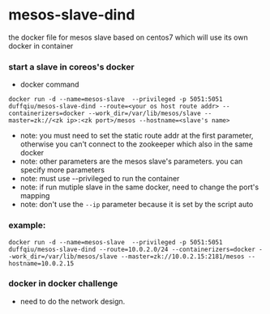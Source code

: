 # mesos-slave-dind
the docker file for mesos slave based on centos7 which will use its own docker in container

### start a slave in coreos's docker

- docker command
```
docker run -d --name=mesos-slave  --privileged -p 5051:5051 duffqiu/mesos-slave-dind --route=<your os host route addr> --containerizers=docker --work_dir=/var/lib/mesos/slave --master=zk://<zk ip>:<zk port>/mesos --hostname=<slave's name>
```
- note: you must need to set the static route addr at the first parameter, otherwise you can't connect to the zookeeper which also in the same docker
- note: other parameters are the mesos slave's parameters. you can specify more parameters
- note: must use --privileged to run the container
- note: if run mutiple slave in the same docker, need to change the port's mapping
- note: don't use the `--ip` parameter because it is set by the script auto

### example:

```
docker run -d --name=mesos-slave  --privileged -p 5051:5051 duffqiu/mesos-slave-dind --route=10.0.2.0/24 --containerizers=docker --work_dir=/var/lib/mesos/slave --master=zk://10.0.2.15:2181/mesos --hostname=10.0.2.15
```

### docker in docker challenge
- need to do the network design.
